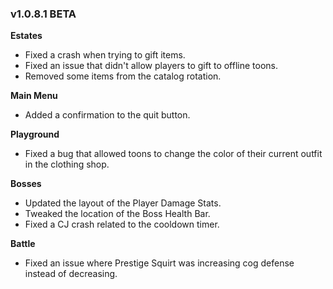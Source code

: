 ### v1.0.8.1 BETA
**Estates**
- Fixed a crash when trying to gift items.
- Fixed an issue that didn't allow players to gift to offline toons.
- Removed some items from the catalog rotation.

**Main Menu**
- Added a confirmation to the quit button.

**Playground**
- Fixed a bug that allowed toons to change the color of their current outfit in the clothing shop.

**Bosses**
- Updated the layout of the Player Damage Stats.
- Tweaked the location of the Boss Health Bar.
- Fixed a CJ crash related to the cooldown timer.

**Battle**
- Fixed an issue where Prestige Squirt was increasing cog defense instead of decreasing.

